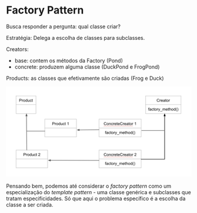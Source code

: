 # Factory Pattern

Busca responder a pergunta: qual classe criar?

Estratégia: Delega a escolha de classes para subclasses.

Creators:
- base: contem os métodos da Factory (Pond)
- concrete: produzem alguma classe (DuckPond e FrogPond)

Products: as classes que efetivamente são criadas (Frog e Duck)

![Factory Pattern UML](./factory-pattern-uml.png)

Pensando bem, podemos até considerar o *factory pattern* como um especialização do *template pattern* - uma classe genérica e subclasses que tratam especificidades. Só que aqui o problema específico é a escolha da classe a ser criada.
